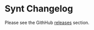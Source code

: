 # Synt Changelog

Please see the GithHub [releases](https://github.com/brentlintner/synt/releases) section.
